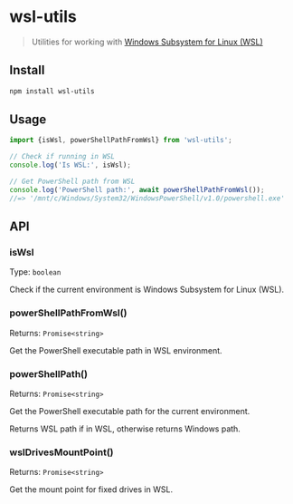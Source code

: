 # wsl-utils

> Utilities for working with [Windows Subsystem for Linux (WSL)](https://en.wikipedia.org/wiki/Windows_Subsystem_for_Linux)

## Install

```sh
npm install wsl-utils
```

## Usage

```js
import {isWsl, powerShellPathFromWsl} from 'wsl-utils';

// Check if running in WSL
console.log('Is WSL:', isWsl);

// Get PowerShell path from WSL
console.log('PowerShell path:', await powerShellPathFromWsl());
//=> '/mnt/c/Windows/System32/WindowsPowerShell/v1.0/powershell.exe'
```

## API

### isWsl

Type: `boolean`

Check if the current environment is Windows Subsystem for Linux (WSL).

### powerShellPathFromWsl()

Returns: `Promise<string>`

Get the PowerShell executable path in WSL environment.

### powerShellPath()

Returns: `Promise<string>`

Get the PowerShell executable path for the current environment.

Returns WSL path if in WSL, otherwise returns Windows path.

### wslDrivesMountPoint()

Returns: `Promise<string>`

Get the mount point for fixed drives in WSL.

